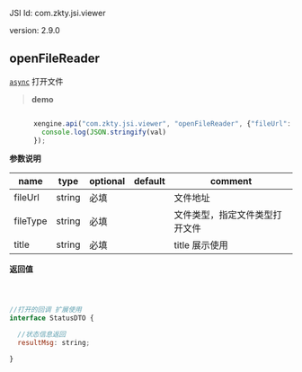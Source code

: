 

JSI Id: com.zkty.jsi.viewer

version: 2.9.0



## openFileReader
[`async`](/docs/modules/模块-规范?id=jsi-调用)
 打开文件


> **demo**
``` js

      xengine.api("com.zkty.jsi.viewer", "openFileReader", {"fileUrl": "xxx","fileType":"xxx","title":"xxx"}, (val) => {
        console.log(JSON.stringify(val)
      });  

``` 

**参数说明**

| name                        | type      | optional | default   | comment  |
| --------------------------- | --------- | -------- | --------- |--------- |
| fileUrl | string | 必填 |  | 文件地址 |
| fileType | string | 必填 |  | 文件类型，指定文件类型打开文件 |
| title | string | 必填 |  | title 展示使用 |

**返回值**
``` js



//打开的回调 扩展使用 
interface StatusDTO {

  //状态信息返回
  resultMsg: string;

}
``` 


    